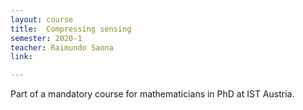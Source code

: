```yaml
---
layout: course
title:  Compressing sensing
semester: 2020-1
teacher: Raimundo Saona
link: 

---
```


Part of a mandatory course for mathematicians in PhD at IST Austria.
